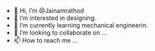 - 👋 Hi, I’m @Jainamrathod
- 👀 I’m interested in designing.
- 🌱 I’m currently learning mechanical engineerin.
- 💞️ I’m looking to collaborate on ...
- 📫 How to reach me ...

<!---
Jainamrathod/Jainamrathod is a ✨ special ✨ repository because its `README.md` (this file) appears on your GitHub profile.
You can click the Preview link to take a look at your changes.
--->
